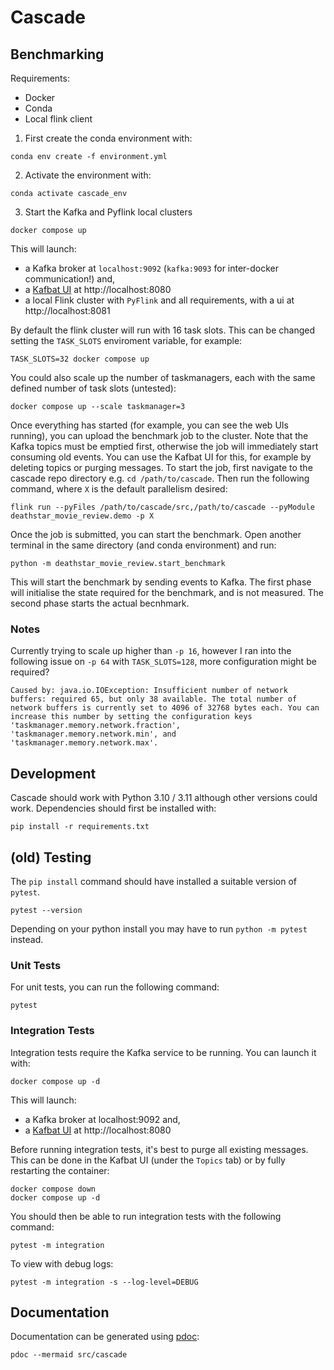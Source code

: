 # Cascade

## Benchmarking

Requirements:
- Docker
- Conda
- Local flink client

1. First create the conda environment with:

```
conda env create -f environment.yml
```

2. Activate the environment with:

```
conda activate cascade_env
```

3. Start the Kafka and Pyflink local clusters

```
docker compose up
```

This will launch:

- a Kafka broker at `localhost:9092` (`kafka:9093` for inter-docker communication!) and,
- a [Kafbat UI](https://github.com/kafbat/kafka-ui) at http://localhost:8080
- a local Flink cluster with `PyFlink` and all requirements, with a ui at http://localhost:8081

By default the flink cluster will run with 16 task slots. This can be changed
setting the `TASK_SLOTS` enviroment variable, for example:

```
TASK_SLOTS=32 docker compose up
```

You could also scale up the number of taskmanagers, each with the same defined
number of task slots (untested):

```
docker compose up --scale taskmanager=3
```

Once everything has started (for example, you can see the web UIs running), you 
can upload the benchmark job to the cluster. Note that the Kafka topics must be
emptied first, otherwise the job will immediately start consuming old events. 
You can use the Kafbat UI for this, for example by deleting topics or purging
messages. To start the job, first navigate to the cascade repo directory e.g. 
`cd /path/to/cascade`. Then run the following command, where `X` is the default 
parallelism desired:

```
flink run --pyFiles /path/to/cascade/src,/path/to/cascade --pyModule deathstar_movie_review.demo -p X
```

Once the job is submitted, you can start the benchmark. Open another terminal in
the same directory (and conda environment) and run:

```
python -m deathstar_movie_review.start_benchmark
```

This will start the benchmark by sending events to Kafka. The first phase will
initialise the state required for the benchmark, and is not measured. The second
phase starts the actual becnhmark.


### Notes

Currently trying to scale up higher than `-p 16`, however I ran into the 
following issue on `-p 64` with `TASK_SLOTS=128`, more configuration might be required? 

```
Caused by: java.io.IOException: Insufficient number of network buffers: required 65, but only 38 available. The total number of network buffers is currently set to 4096 of 32768 bytes each. You can increase this number by setting the configuration keys 'taskmanager.memory.network.fraction', 'taskmanager.memory.network.min', and 'taskmanager.memory.network.max'.
```


## Development

Cascade should work with Python 3.10 / 3.11 although other versions could work. Dependencies should first be installed with:

```
pip install -r requirements.txt
```

## (old) Testing

The `pip install` command should have installed a suitable version of `pytest`.

```
pytest --version
```

Depending on your python install you may have to run `python -m pytest` instead.

### Unit Tests

For unit tests, you can run the following command:

```
pytest
```


### Integration Tests

Integration tests require the Kafka service to be running. 
You can launch it with:

```
docker compose up -d
```

This will launch:
- a Kafka broker at localhost:9092 and,
- a [Kafbat UI](https://github.com/kafbat/kafka-ui) at http://localhost:8080

Before running integration tests, it's best to purge all existing messages.
This can be done in the Kafbat UI (under the `Topics` tab) or by fully 
restarting the container:

```
docker compose down
docker compose up -d
```

You should then be able to run integration tests with the following command:

```
pytest -m integration
```

To view with debug logs:

```
pytest -m integration -s --log-level=DEBUG
```

## Documentation

Documentation can be generated using [pdoc](https://pdoc.dev/docs/pdoc.html):

```
pdoc --mermaid src/cascade
```


